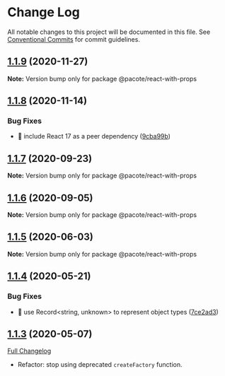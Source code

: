 # Change Log

All notable changes to this project will be documented in this file.
See [Conventional Commits](https://conventionalcommits.org) for commit guidelines.

## [1.1.9](https://github.com/PacoteJS/pacote/compare/@pacote/react-with-props@1.1.8...@pacote/react-with-props@1.1.9) (2020-11-27)

**Note:** Version bump only for package @pacote/react-with-props

## [1.1.8](https://github.com/PacoteJS/pacote/compare/@pacote/react-with-props@1.1.7...@pacote/react-with-props@1.1.8) (2020-11-14)

### Bug Fixes

- 🐛 include React 17 as a peer dependency ([9cba99b](https://github.com/PacoteJS/pacote/commit/9cba99b2f0f8391be87c685791ee9d22ef7120e9))

## [1.1.7](https://github.com/PacoteJS/pacote/compare/@pacote/react-with-props@1.1.6...@pacote/react-with-props@1.1.7) (2020-09-23)

**Note:** Version bump only for package @pacote/react-with-props

## [1.1.6](https://github.com/PacoteJS/pacote/compare/@pacote/react-with-props@1.1.5...@pacote/react-with-props@1.1.6) (2020-09-05)

**Note:** Version bump only for package @pacote/react-with-props

## [1.1.5](https://github.com/PacoteJS/pacote/compare/@pacote/react-with-props@1.1.4...@pacote/react-with-props@1.1.5) (2020-06-03)

**Note:** Version bump only for package @pacote/react-with-props

## [1.1.4](https://github.com/PacoteJS/pacote/compare/@pacote/react-with-props@1.1.3...@pacote/react-with-props@1.1.4) (2020-05-21)

### Bug Fixes

- 🐛 use Record<string, unknown> to represent object types ([7ce2ad3](https://github.com/PacoteJS/pacote/commit/7ce2ad3e25762bd86c90771791b0571f99f1ea32))

## [1.1.3](https://github.com/PacoteJS/pacote/tree/@pacote/react-with-props/1.1.3) (2020-05-07)

[Full Changelog](https://github.com/PacoteJS/pacote/compare/@pacote/react-with-props@1.1.2...@pacote/react-with-props@1.1.3)

- Refactor: stop using deprecated `createFactory` function.
